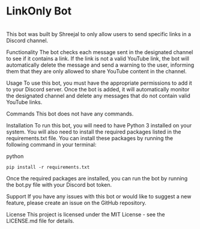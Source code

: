 <H1>LinkOnly Bot</H1><br>
This bot was built by Shreejal to only allow users to send specific links in a Discord channel.

<h>Functionality</h>
The bot checks each message sent in the designated channel to see if it contains a link. If the link is not a valid YouTube link, the bot will automatically delete the message and send a warning to the user, informing them that they are only allowed to share YouTube content in the channel.

<h>Usage</h>
To use this bot, you must have the appropriate permissions to add it to your Discord server. Once the bot is added, it will automatically monitor the designated channel and delete any messages that do not contain valid YouTube links.

<h>Commands</h>
This bot does not have any commands.

<h>Installation</h>
To run this bot, you will need to have Python 3 installed on your system. You will also need to install the required packages listed in the requirements.txt file. You can install these packages by running the following command in your terminal:

<h>python</h>
```
pip install -r requirements.txt
```
Once the required packages are installed, you can run the bot by running the bot.py file with your Discord bot token.

<h>Support</h>
If you have any issues with this bot or would like to suggest a new feature, please create an issue on the GitHub repository.

<h>License</h>
This project is licensed under the MIT License - see the LICENSE.md file for details.




